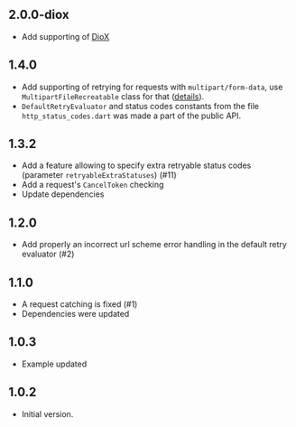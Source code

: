## 2.0.0-diox
- Add supporting of [DioX](https://pub.dev/packages/diox)

## 1.4.0
- Add supporting of retrying for requests with `multipart/form-data`, use `MultipartFileRecreatable` class for that ([details](https://github.com/rodion-m/dio_smart_retry#retry-requests-with-multipartform-data)).
- `DefaultRetryEvaluator` and status codes constants from the file `http_status_codes.dart` was made a part of the public API.

## 1.3.2
- Add a feature allowing to specify extra retryable status codes (parameter `retryableExtraStatuses`) (#11)
- Add a request's `CancelToken` checking
- Update dependencies

## 1.2.0

- Add properly an incorrect url scheme error handling in the default  retry evaluator (#2)

## 1.1.0

- A request catching is fixed (#1)
- Dependencies were updated

## 1.0.3

- Example updated

## 1.0.2

- Initial version.
